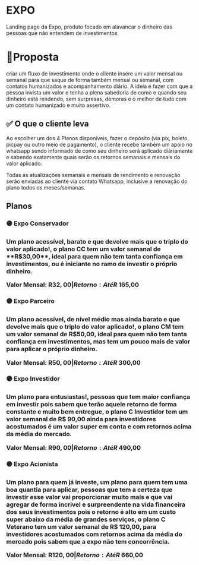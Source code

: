 # EXPO
Landing page da Expo, produto focado em alavancar o dinheiro das pessoas que não entendem de investimentos

<h1>📄Proposta</h1>
<p>
  criar um fluxo de investimento onde o cliente insere um valor mensal ou semanal para que saque de forma também mensal ou semanal, com contatos humanizados e acompanhamento diário. A ideia é fazer com que a pessoa invista um valor e tenha a plena sabedoria de como e quando seu dinheiro está rendendo, sem surpresas, demoras e o melhor de tudo com um contato humanizado e muito assertivo.
</p>

<h2>✅ O que o cliente leva</h2>
<p>
  Ao escolher um dos 4 Planos disponíveis, fazer o depósito (via pix, boleto, picpay ou outro meio de pagamento), o cliente recebe também um apoio no whatsapp sendo informado de como seu dinheiro será aplicado diáriamente e sabendo exatamente quais serão os retornos semanais e mensais do valor aplicado.

Todas as atualizações semanais e mensais de rendimento e renovação serão enviadas ao cliente via contato Whatsapp, inclusive a renovação do plano todos os meses/semanas.
</p>

<h2>Planos</h2>
<h3>🟣 Expo Conservador<h3>
<p>Um plano acessível, barato e que devolve mais que o triplo do valor aplicado!, o plano CC tem um valor semanal de **R$30,00**, ideal para quem não tem tanta confiança em investimentos, ou é iniciante no ramo de investir o próprio dinheiro.

<b>Valor Mensal: R$32,00 | Retorno: Até R$ 165,00</b>
</p>

<h3>🟣 Expo Parceiro<h3>
<p>Um plano acessível, de nível médio mas ainda barato e que devolve mais que o triplo do valor aplicado!, o plano CM tem um valor semanal de R$50,00, ideal para quem não tem tanta confiança em investimentos, mas tem um pouco mais de valor para aplicar o próprio dinheiro.

<b>Valor Mensal: R$50,00 | Retorno: Até R$ 300,00</b>
</p>

<h3>🟣 Expo Investidor<h3>
<p>Um plano para entusiastas!, pessoas que tem maior confiança em investir pois sabem que terão aquele retorno de forma constante e muito bem entregue, o plano C Investidor tem um valor semanal de R$ 90,00 ainda para investidores acostumados é um valor super em conta e com retornos acima da média do mercado.

<b>Valor Mensal: R$90,00 | Retorno: Até R$ 490,00</b>
</p>

<h3>🟣 Expo Acionista<h3>
<p>Um plano para quem já investe, um plano para quem tem uma boa quantia para aplicar, pessoas que tem a certeza que investir esse valor vai proporcionar muito mais e que vai agregar de forma incrivel e surpreendente na vida financeira dos seus investimentos pois o retorno é alto em um custo super abaixo da média de grandes serviços, o plano C Veterano tem um valor semanal de R$ 120,00, para investidores acostumados com retornos acima da média do mercado pois sabem que a expo não tem concorrência.

<b>Valor Mensal: R$120,00 | Retorno: Até R$ 660,00</b>
</p>


